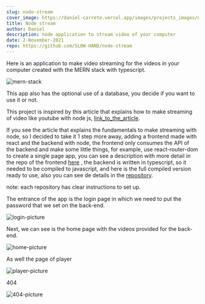 ```yaml
---
slug: node-stream
cover_image: https://daniel-carrete.vercel.app/images/projects_images/node_stream/node_stream_home2.png
title: Node stream
author: Daniel
description: node application to stream video of your computer
date: 2-November-2021
repo: https://github.com/SL0W-HAND/node-stream
---
```


Here is an application to make video streaming for the videos in your computer created with the MERN stack with typescript.

![mern-stack](https://daniel-carrete.vercel.app/images/utils/mern_stack.jpg)

This app also has the optional use of a database, you decide if you want to use it or not.

This project is inspired by this article that explains how to make streaming of video like youtube with node js,
[link_to_the_article](https://www.linode.com/docs/guides/build-react-video-streaming-app/).

If you see the article that explains the fundamentals to make streaming with node, so I decided to take it 1 step more away, adding a frontend made with react and the backend with node, the frontend only consumes the API of the backend and make some little things, for example, use react-router-dom to create a single page app, you can see a description with more detail in the repo of the frontend [here](https://github.com/SL0W-HAND/react-video-streaming) , the backend is written in typescript, so it needed to be compiled to javascript, and here is the full compiled version ready to use, also you can see de details in the [repository](https://github.com/SL0W-HAND/stream-express).

note: each repository has clear instructions to set up.

The entrance of the app is the login page in which we need to put the password that we set on the back-end.

![login-picture](https://daniel-carrete.vercel.app/images/projects_images/node_stream/node_stream_login.png)

Next, we can see is the home page with the videos provided for the back-end.

![home-picture](https://daniel-carrete.vercel.app/images/projects_images/node_stream/node_stream_home2.png)

As well the page of player

![player-picture](https://daniel-carrete.vercel.app/images/projects_images/node_stream/node_stream_player.png)

404

![404-picture](https://daniel-carrete.vercel.app/images/projects_images/node_stream/node_stream_404.png)
